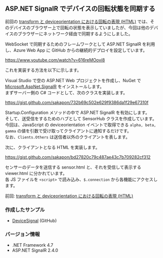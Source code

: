## ASP.NET SignalR でデバイスの回転状態を同期する

前回の [transform と deviceorientation における回転の表現 (HTML)](HTML-Device-Orientation.md) では、そのデバイスのブラウザー上で回転の状態を表示していましたが、今回は他のデバイスのブラウザーにネットワーク経由で同期するようにしました。

WebSocket で同期するためのフレームワークとして ASP.NET SignalR を利用し、Azure Web App に GitHub からの継続的デプロイを設定しています。

https://www.youtube.com/watch?v=616reMOovi8

これを実装する方法を以下に示します。

Visual Studio で空の ASP.NET Web プロジェクトを作成し、NuGet で [Microsoft.AspNet.SignalR](https://www.nuget.org/packages/Microsoft.AspNet.SignalR/) をインストールします。  
まずサーバー側の C# コードとして、次のクラスを実装します。

https://gist.github.com/sakapon/732b69c502e629f9386da1f29e67310f

Startup.Configuration メソッドの中で ASP.NET SignalR を有効にします。  
そして、送受信をするためのハブとして SensorHub クラスを作成しています。  
今回は、JavaScript の deviceorientation イベントで取得できる `alpha, beta, gamma` の値を引数で受け取ってクライアントに通知するだけです。  
なお、`Clients.Others` は送信者以外のクライアントを表します。

次に、クライアントとなる HTML を実装します。

https://gist.github.com/sakapon/bd27820c79c487ae43c7b709282cf312

センサーのデータを送信する sensor.html と、それを受信して表示する viewer.html に分かれています。  
各 JS ファイルを `<script>` で読み込み、`$.connection` から各機能にアクセスします。

前回: [transform と deviceorientation における回転の表現 (HTML)](HTML-Device-Orientation.md)

### 作成したサンプル
- [DeviceSignal](https://github.com/sakapon/DeviceSignal) (GitHub)

### バージョン情報
- .NET Framework 4.7
- ASP.NET SignalR 2.4.0
